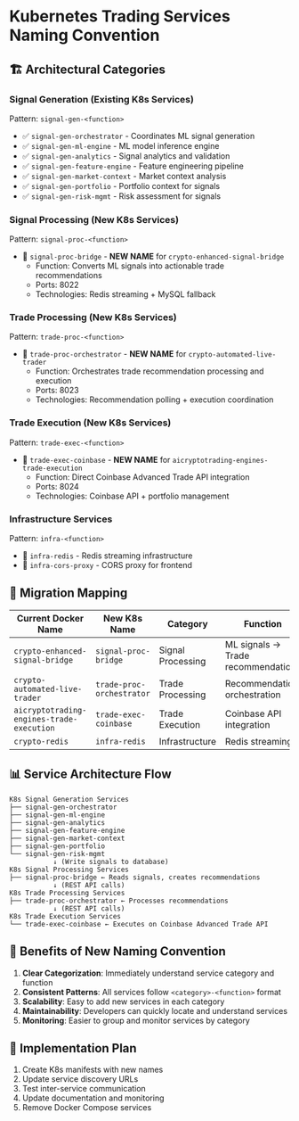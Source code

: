 # Kubernetes Trading Services Naming Convention

## 🏗️ **Architectural Categories**

### **Signal Generation (Existing K8s Services)**
Pattern: `signal-gen-<function>`
- ✅ `signal-gen-orchestrator` - Coordinates ML signal generation
- ✅ `signal-gen-ml-engine` - ML model inference engine  
- ✅ `signal-gen-analytics` - Signal analytics and validation
- ✅ `signal-gen-feature-engine` - Feature engineering pipeline
- ✅ `signal-gen-market-context` - Market context analysis
- ✅ `signal-gen-portfolio` - Portfolio context for signals
- ✅ `signal-gen-risk-mgmt` - Risk assessment for signals

### **Signal Processing (New K8s Services)**
Pattern: `signal-proc-<function>`
- 🔄 `signal-proc-bridge` - **NEW NAME** for `crypto-enhanced-signal-bridge`
  - Function: Converts ML signals into actionable trade recommendations
  - Ports: 8022
  - Technologies: Redis streaming + MySQL fallback

### **Trade Processing (New K8s Services)**  
Pattern: `trade-proc-<function>`
- 🔄 `trade-proc-orchestrator` - **NEW NAME** for `crypto-automated-live-trader`
  - Function: Orchestrates trade recommendation processing and execution
  - Ports: 8023
  - Technologies: Recommendation polling + execution coordination

### **Trade Execution (New K8s Services)**
Pattern: `trade-exec-<function>`
- 🔄 `trade-exec-coinbase` - **NEW NAME** for `aicryptotrading-engines-trade-execution`
  - Function: Direct Coinbase Advanced Trade API integration
  - Ports: 8024
  - Technologies: Coinbase API + portfolio management

### **Infrastructure Services**
Pattern: `infra-<function>`
- 🔄 `infra-redis` - Redis streaming infrastructure
- 🔄 `infra-cors-proxy` - CORS proxy for frontend

## 🔄 **Migration Mapping**

| Current Docker Name | New K8s Name | Category | Function |
|-------------------|-------------|----------|----------|
| `crypto-enhanced-signal-bridge` | `signal-proc-bridge` | Signal Processing | ML signals → Trade recommendations |
| `crypto-automated-live-trader` | `trade-proc-orchestrator` | Trade Processing | Recommendation orchestration |
| `aicryptotrading-engines-trade-execution` | `trade-exec-coinbase` | Trade Execution | Coinbase API integration |
| `crypto-redis` | `infra-redis` | Infrastructure | Redis streaming |

## 📊 **Service Architecture Flow**

```
K8s Signal Generation Services
├── signal-gen-orchestrator
├── signal-gen-ml-engine
├── signal-gen-analytics
├── signal-gen-feature-engine
├── signal-gen-market-context
├── signal-gen-portfolio
└── signal-gen-risk-mgmt
           ↓ (Write signals to database)
K8s Signal Processing Services  
├── signal-proc-bridge ← Reads signals, creates recommendations
           ↓ (REST API calls)
K8s Trade Processing Services
├── trade-proc-orchestrator ← Processes recommendations  
           ↓ (REST API calls)
K8s Trade Execution Services
└── trade-exec-coinbase ← Executes on Coinbase Advanced Trade API
```

## 🎯 **Benefits of New Naming Convention**

1. **Clear Categorization**: Immediately understand service category and function
2. **Consistent Patterns**: All services follow `<category>-<function>` format  
3. **Scalability**: Easy to add new services in each category
4. **Maintainability**: Developers can quickly locate and understand services
5. **Monitoring**: Easier to group and monitor services by category

## 📝 **Implementation Plan**

1. Create K8s manifests with new names
2. Update service discovery URLs 
3. Test inter-service communication
4. Update documentation and monitoring
5. Remove Docker Compose services